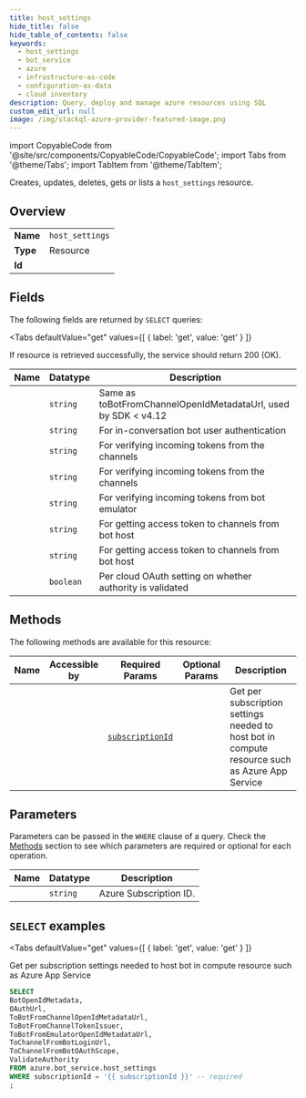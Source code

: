 ```yaml
--- 
title: host_settings
hide_title: false
hide_table_of_contents: false
keywords:
  - host_settings
  - bot_service
  - azure
  - infrastructure-as-code
  - configuration-as-data
  - cloud inventory
description: Query, deploy and manage azure resources using SQL
custom_edit_url: null
image: /img/stackql-azure-provider-featured-image.png
---
```


import CopyableCode from '@site/src/components/CopyableCode/CopyableCode';
import Tabs from '@theme/Tabs';
import TabItem from '@theme/TabItem';

Creates, updates, deletes, gets or lists a <code>host_settings</code> resource.

## Overview
<table><tbody>
<tr><td><b>Name</b></td><td><code>host_settings</code></td></tr>
<tr><td><b>Type</b></td><td>Resource</td></tr>
<tr><td><b>Id</b></td><td><CopyableCode code="azure.bot_service.host_settings" /></td></tr>
</tbody></table>

## Fields

The following fields are returned by `SELECT` queries:

<Tabs
    defaultValue="get"
    values={[
        { label: 'get', value: 'get' }
    ]}
>
<TabItem value="get">

If resource is retrieved successfully, the service should return 200 (OK).

<table>
<thead>
    <tr>
    <th>Name</th>
    <th>Datatype</th>
    <th>Description</th>
    </tr>
</thead>
<tbody>
<tr>
    <td><CopyableCode code="BotOpenIdMetadata" /></td>
    <td><code>string</code></td>
    <td>Same as toBotFromChannelOpenIdMetadataUrl, used by SDK &lt; v4.12</td>
</tr>
<tr>
    <td><CopyableCode code="OAuthUrl" /></td>
    <td><code>string</code></td>
    <td>For in-conversation bot user authentication</td>
</tr>
<tr>
    <td><CopyableCode code="ToBotFromChannelOpenIdMetadataUrl" /></td>
    <td><code>string</code></td>
    <td>For verifying incoming tokens from the channels</td>
</tr>
<tr>
    <td><CopyableCode code="ToBotFromChannelTokenIssuer" /></td>
    <td><code>string</code></td>
    <td>For verifying incoming tokens from the channels</td>
</tr>
<tr>
    <td><CopyableCode code="ToBotFromEmulatorOpenIdMetadataUrl" /></td>
    <td><code>string</code></td>
    <td>For verifying incoming tokens from bot emulator</td>
</tr>
<tr>
    <td><CopyableCode code="ToChannelFromBotLoginUrl" /></td>
    <td><code>string</code></td>
    <td>For getting access token to channels from bot host</td>
</tr>
<tr>
    <td><CopyableCode code="ToChannelFromBotOAuthScope" /></td>
    <td><code>string</code></td>
    <td>For getting access token to channels from bot host</td>
</tr>
<tr>
    <td><CopyableCode code="ValidateAuthority" /></td>
    <td><code>boolean</code></td>
    <td>Per cloud OAuth setting on whether authority is validated</td>
</tr>
</tbody>
</table>
</TabItem>
</Tabs>

## Methods

The following methods are available for this resource:

<table>
<thead>
    <tr>
    <th>Name</th>
    <th>Accessible by</th>
    <th>Required Params</th>
    <th>Optional Params</th>
    <th>Description</th>
    </tr>
</thead>
<tbody>
<tr>
    <td><a href="#get"><CopyableCode code="get" /></a></td>
    <td><CopyableCode code="select" /></td>
    <td><a href="#parameter-subscriptionId"><code>subscriptionId</code></a></td>
    <td></td>
    <td>Get per subscription settings needed to host bot in compute resource such as Azure App Service</td>
</tr>
</tbody>
</table>

## Parameters

Parameters can be passed in the `WHERE` clause of a query. Check the [Methods](#methods) section to see which parameters are required or optional for each operation.

<table>
<thead>
    <tr>
    <th>Name</th>
    <th>Datatype</th>
    <th>Description</th>
    </tr>
</thead>
<tbody>
<tr id="parameter-subscriptionId">
    <td><CopyableCode code="subscriptionId" /></td>
    <td><code>string</code></td>
    <td>Azure Subscription ID.</td>
</tr>
</tbody>
</table>

## `SELECT` examples

<Tabs
    defaultValue="get"
    values={[
        { label: 'get', value: 'get' }
    ]}
>
<TabItem value="get">

Get per subscription settings needed to host bot in compute resource such as Azure App Service

```sql
SELECT
BotOpenIdMetadata,
OAuthUrl,
ToBotFromChannelOpenIdMetadataUrl,
ToBotFromChannelTokenIssuer,
ToBotFromEmulatorOpenIdMetadataUrl,
ToChannelFromBotLoginUrl,
ToChannelFromBotOAuthScope,
ValidateAuthority
FROM azure.bot_service.host_settings
WHERE subscriptionId = '{{ subscriptionId }}' -- required
;
```
</TabItem>
</Tabs>
